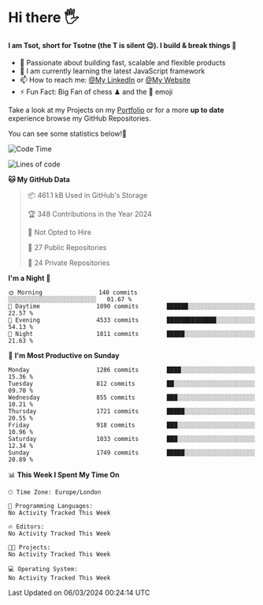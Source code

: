 # Hi there :raised_hand_with_fingers_splayed:
#### I am Tsot, short for Tsotne (the T is silent :wink:). I build & break things :space_invader:
- :telescope: Passionate about building fast, scalable and flexible products
- :seedling: I am currently learning the latest JavaScript framework 
- :mailbox: How to reach me: [@My LinkedIn](https://www.linkedin.com/in/tsotne-gvadzabia/) or [@My Website](https://tsotne.co.uk/contact)
- :zap: Fun Fact: Big Fan of chess ♟ and the 👾 emoji

Take a look at my Projects on my [Portfolio](https://tsotne.co.uk/) or for a more **up to date** experience browse my GitHub Repositories.

You can see some statistics below!:space_invader:
<!--START_SECTION:waka-->
![Code Time](http://img.shields.io/badge/Code%20Time-761%20hrs%202%20mins-blue)

![Lines of code](https://img.shields.io/badge/From%20Hello%20World%20I%27ve%20Written-4.8%20million%20lines%20of%20code-blue)

**🐱 My GitHub Data** 

> 📦 461.1 kB Used in GitHub's Storage 
 > 
> 🏆 348 Contributions in the Year 2024
 > 
> 🚫 Not Opted to Hire
 > 
> 📜 27 Public Repositories 
 > 
> 🔑 24 Private Repositories 
 > 
**I'm a Night 🦉** 

```text
🌞 Morning                140 commits         ░░░░░░░░░░░░░░░░░░░░░░░░░   01.67 % 
🌆 Daytime                1890 commits        ██████░░░░░░░░░░░░░░░░░░░   22.57 % 
🌃 Evening                4533 commits        ██████████████░░░░░░░░░░░   54.13 % 
🌙 Night                  1811 commits        █████░░░░░░░░░░░░░░░░░░░░   21.63 % 
```
📅 **I'm Most Productive on Sunday** 

```text
Monday                   1286 commits        ████░░░░░░░░░░░░░░░░░░░░░   15.36 % 
Tuesday                  812 commits         ██░░░░░░░░░░░░░░░░░░░░░░░   09.70 % 
Wednesday                855 commits         ███░░░░░░░░░░░░░░░░░░░░░░   10.21 % 
Thursday                 1721 commits        █████░░░░░░░░░░░░░░░░░░░░   20.55 % 
Friday                   918 commits         ███░░░░░░░░░░░░░░░░░░░░░░   10.96 % 
Saturday                 1033 commits        ███░░░░░░░░░░░░░░░░░░░░░░   12.34 % 
Sunday                   1749 commits        █████░░░░░░░░░░░░░░░░░░░░   20.89 % 
```


📊 **This Week I Spent My Time On** 

```text
🕑︎ Time Zone: Europe/London

💬 Programming Languages: 
No Activity Tracked This Week

🔥 Editors: 
No Activity Tracked This Week

🐱‍💻 Projects: 
No Activity Tracked This Week

💻 Operating System: 
No Activity Tracked This Week
```


 Last Updated on 06/03/2024 00:24:14 UTC
<!--END_SECTION:waka-->
